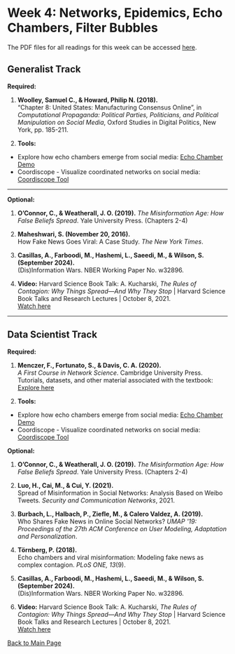 # Week 4: Networks, Epidemics, Echo Chambers, Filter Bubbles

The PDF files for all readings for this week can be accessed [here](https://canvas.stanford.edu/courses/198736/files/folder/Week%204).

## Generalist Track

**Required:**

1. **Woolley, Samuel C., & Howard, Philip N. (2018).**  
   “Chapter 8: United States: Manufacturing Consensus Online”, in *Computational Propaganda: Political Parties, Politicians, and Political Manipulation on Social Media*, Oxford Studies in Digital Politics, New York, pp. 185-211.

2. **Tools:**
- Explore how echo chambers emerge from social media: [Echo Chamber Demo](https://osome.iu.edu/demos/echo/)
- Coordiscope - Visualize coordinated networks on social media: [Coordiscope Tool](https://osome.iu.edu/tools/coordiscope/)

---

**Optional:**

1. **O’Connor, C., & Weatherall, J. O. (2019).** *The Misinformation Age: How False Beliefs Spread*. Yale University Press. (Chapters 2-4)
   
2. **Maheshwari, S. (November 20, 2016).**  
   How Fake News Goes Viral: A Case Study. *The New York Times*.

3. **Casillas, A., Farboodi, M., Hashemi, L., Saeedi, M., & Wilson, S. (September 2024).**  
   (Dis)Information Wars. NBER Working Paper No. w32896.

4. **Video:**
Harvard Science Book Talk: A. Kucharski, *The Rules of Contagion: Why Things Spread—And Why They Stop* | Harvard Science Book Talks and Research Lectures | October 8, 2021.  
  [Watch here](https://www.youtube.com/watch?v=DDtyaOTEvd8)

---

## Data Scientist Track

**Required:**

1. **Menczer, F., Fortunato, S., & Davis, C. A. (2020).**  
   *A First Course in Network Science*. Cambridge University Press.  
   Tutorials, datasets, and other material associated with the textbook:  
   [Explore here](https://cambridgeuniversitypress.github.io/FirstCourseNetworkScience/)

3. **Tools:**
- Explore how echo chambers emerge from social media: [Echo Chamber Demo](https://osome.iu.edu/demos/echo/)
- Coordiscope - Visualize coordinated networks on social media: [Coordiscope Tool](https://osome.iu.edu/tools/coordiscope/)


**Optional:**

1. **O’Connor, C., & Weatherall, J. O. (2019).** *The Misinformation Age: How False Beliefs Spread*. Yale University Press. (Chapters 2-4)
   
2. **Luo, H., Cai, M., & Cui, Y. (2021).**  
   Spread of Misinformation in Social Networks: Analysis Based on Weibo Tweets. *Security and Communication Networks*, 2021.

3. **Burbach, L., Halbach, P., Ziefle, M., & Calero Valdez, A. (2019).**  
   Who Shares Fake News in Online Social Networks? *UMAP '19: Proceedings of the 27th ACM Conference on User Modeling, Adaptation and Personalization*.

4. **Törnberg, P. (2018).**  
   Echo chambers and viral misinformation: Modeling fake news as complex contagion. *PLoS ONE, 13*(9).

5. **Casillas, A., Farboodi, M., Hashemi, L., Saeedi, M., & Wilson, S. (September 2024).**  
   (Dis)Information Wars. NBER Working Paper No. w32896.

6. **Video:**
Harvard Science Book Talk: A. Kucharski, *The Rules of Contagion: Why Things Spread—And Why They Stop* | Harvard Science Book Talks and Research Lectures | October 8, 2021.  
  [Watch here](https://www.youtube.com/watch?v=DDtyaOTEvd8)

[Back to Main Page](README.md)


